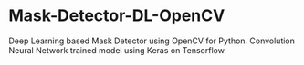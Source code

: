# Mask-Detector-DL-OpenCV
Deep Learning based Mask Detector using OpenCV for Python. Convolution Neural Network trained model using Keras on Tensorflow. 
